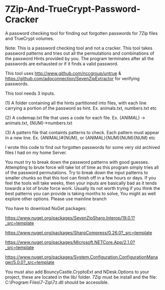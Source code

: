 # 7Zip-And-TrueCrypt-Password-Cracker
A password checking tool for finding out forgotten passwords for 7Zip files and TrueCrypt volumes.

Note: This is a password checking tool and not a cracker. This tool takes password patterns and tries out all the permutations and combinations of the password Hints provided by you. The program terminates after all the passwords are exhausted or if it finds a valid password.

This tool uses http://www.github.com/nccgroup/untrue & https://github.com/adoconnection/SevenZipExtractor for verifying passwords.

This tool needs 3 inputs.

(1) A folder containing all the hints partitioned into files, with each line carrying a portion of the password as hint. Ex. animals.txt, numbers.txt etc

(2) A codemap.txt file that uses a code for each file. Ex. {ANIMAL} -> animals.txt, {NUM}->numbers.txt

(3) A pattern file that containts patterns to check. Each pattern must appear in a new line. Ex. {ANIMAL}#{NUM}, or {ANIMAL}{NUM}{NUM}{NUM} etc

I wrote this code to find out forgotten passwords for some very old archived files I had on my home Server.

You must try to break down the password patterns with good guesses. Attempting to brute force will take lot of time as this program simply tries all of the password permutations. Try to break down the input patterns to smaller chunks so that this tool can finish off in a few hours or days. If you feel the tools will take weeks, then your inputs are basically bad as it tends towards a lot of brute force work. Usually its not worth trying if you think the best patterns you can provide is taking months to solve, You might as well explore other options.
Please use mainline branch

You have to download NuGet packages:

https://www.nuget.org/packages/SevenZipSharp.Interop/19.0.1?_src=template

https://www.nuget.org/packages/SharpCompress/0.26.0?_src=template

https://www.nuget.org/packages/Microsoft.NETCore.App/2.1.0?_src=template

https://www.nuget.org/packages/System.Configuration.ConfigurationManager/5.0.0?_src=template

You must also add BouncyCastle.CryptoExt and NDesk.Options to your project, these are located in the lib/ folder.
7Zip must be install and the file: C:\Program Files\7-Zip\7z.dll should be accessible.


